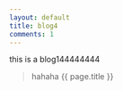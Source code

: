 ```yaml
---
layout: default
title: blog4
comments: 1
---
```


this is a blog144444444

> hahaha
> {{ page.title }}
